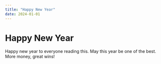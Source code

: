 ```yaml
---
title: "Happy New Year"
date: 2024-01-01
---
```



# Happy New Year

Happy new year to everyone reading this. May this year be one of the best.
More money, great wins!

